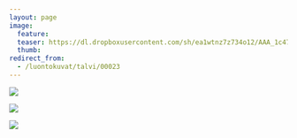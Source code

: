 ```yaml
---
layout: page
image:
  feature:
  teaser: https://dl.dropboxusercontent.com/sh/ea1wtnz7z734o12/AAA_1c4788t_VQKU7kyvk5p-a/luontokuvat/talvi/DSC60723-245px.jpg
  thumb:
redirect_from:
  - /luontokuvat/talvi/00023
---
```


[![](https://dl.dropboxusercontent.com/sh/ea1wtnz7z734o12/AAA1KGJdaOElaFoPtR32Mg5oa/luontokuvat/talvi/DSC60723-800px.jpg)](https://dl.dropboxusercontent.com/sh/ea1wtnz7z734o12/AAAEnBUxZsdh1zhfzQPpvzIHa/luontokuvat/talvi/DSC60723.jpg)

[![](https://dl.dropboxusercontent.com/sh/ea1wtnz7z734o12/AADo6wvoPtZEacplMki-wwAsa/luontokuvat/talvi/DSC60729-800px.jpg)](https://dl.dropboxusercontent.com/sh/ea1wtnz7z734o12/AACTnhoUF6cjix4Z4ZXVVQA7a/luontokuvat/talvi/DSC60729.jpg)

[![](https://dl.dropboxusercontent.com/sh/ea1wtnz7z734o12/AACr0TQbIVk7Qk3JNX3_vxqsa/luontokuvat/talvi/DSC60732-800px.jpg)](https://dl.dropboxusercontent.com/sh/ea1wtnz7z734o12/AABXtqYH5hOpsCCjiU5cNekxa/luontokuvat/talvi/DSC60732.jpg)
